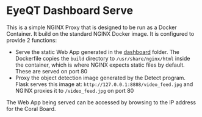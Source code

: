 # EyeQT Dashboard Serve

This is a simple NGINX Proxy that is designed to be run as a Docker Container. It build on the standard NGINX Docker image. It is configured to provide 2 functions:
- Serve the static Web App generated in the [dashboard](../dashboard/README.md) folder. The Dockerfile copies the `build` directory to `/usr/share/nginx/html` inside the container, which is where NGINX expects static files by default. These are served on port 80
- Proxy the object detection image generated by the Detect program. Flask serves this image at: `http://127.0.0.1:8888/video_feed.jpg`  and NGINX proxies it to `/video_feed.jpg` on port 80

The Web App being served can be accessed by browsing to the IP address for the Coral Board.

